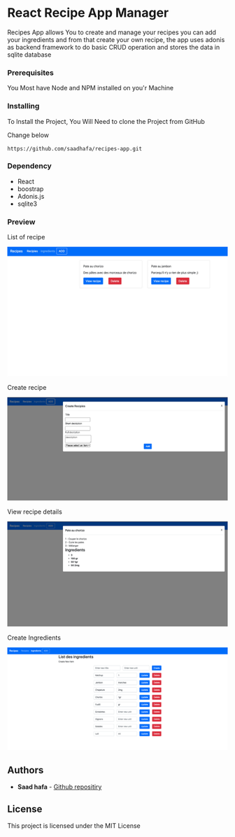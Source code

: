 # React Recipe App Manager

Recipes App allows You to create and manage your recipes you can add your ingredients and from that create your own recipe, the app uses adonis as backend framework to do basic CRUD operation and stores the data in sqlite database

### Prerequisites

You Most have Node and NPM installed on you'r Machine


### Installing

To Install the Project, You Will Need to clone the Project from GitHub

Change below

```
https://github.com/saadhafa/recipes-app.git

```
### Dependency

- React
- boostrap
- Adonis.js
- sqlite3


### Preview 

List of recipe

![](https://github.com/saadhafa/recipes-app/blob/master/Images/Image1.jpg)

Create recipe

![](https://github.com/saadhafa/recipes-app/blob/master/Images/Image2.jpg)

View recipe details 

![](https://github.com/saadhafa/recipes-app/blob/master/Images/Image3.png)

Create Ingredients 

![](https://github.com/saadhafa/recipes-app/blob/master/Images/image4.png)


## Authors

- **Saad hafa**  - [Github repositiry](https://github.com/saadhafa)


## License

This project is licensed under the MIT License
